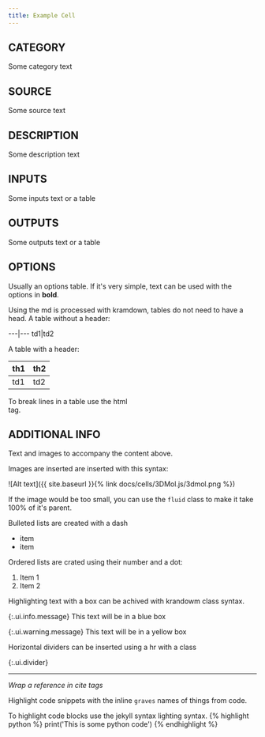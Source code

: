 ```yaml
---
title: Example Cell
---
```


## CATEGORY
Some category text

## SOURCE
Some source text

## DESCRIPTION
Some description text

## INPUTS
Some inputs text or a table

## OUTPUTS
Some outputs text or a table

## OPTIONS
Usually an options table. If it's very simple, text can be used with the options in **bold**.

Using the md is processed with kramdown, tables do not need to have a head.
A table without a header:

---|---
td1|td2

A table with a header:

th1|th2
---|---
td1|td2

To break lines in a table use the html <br> tag.

## ADDITIONAL INFO
Text and images to accompany the content above.

Images are inserted are inserted with this syntax:

![Alt text]({{ site.baseurl }}{% link docs/cells/3DMol.js/3dmol.png %})

If the image would be too small, you can use the `fluid` class to make it take 100% of it's parent.

Bulleted lists are created with a dash

- item
- item

Ordered lists are crated using their number and a dot:

1. Item 1
2. Item 2

Highlighting text with a box can be achived with krandowm class syntax.

{:.ui.info.message}
This text will be in a blue box

{:.ui.warning.message}
This text will be in a yellow box

Horizontal dividers can be inserted using a hr with a class

{:.ui.divider}
<hr>

<cite>Wrap a reference in cite tags</cite>

Highlight code snippets with the inline `graves` names of things from code.

To highlight code blocks use the jekyll syntax lighting syntax.
{% highlight python %}
print('This is some python code')
{% endhighlight %}
